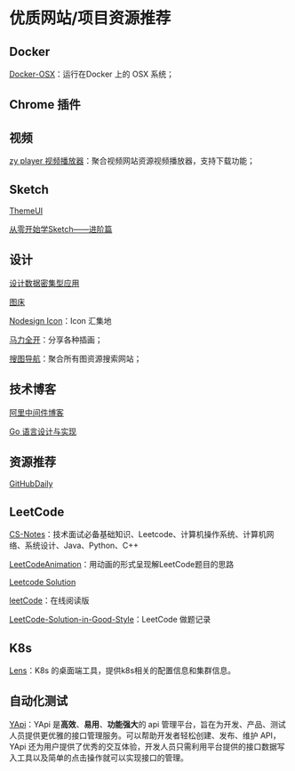 # 优质网站/项目资源推荐

## Docker

[Docker-OSX](https://github.com/sickcodes/Docker-OSX/blob/master/README.md)：运行在Docker 上的 OSX 系统；

## Chrome 插件

## 视频

[zy player 视频播放器](http://zyplayer.fun/)：聚合视频网站资源视频播放器，支持下载功能；

## Sketch

[ThemeUI](https://themeui.net/)

[从零开始学Sketch——进阶篇](http://www.woshipm.com/pd/262302.html)

## 设计

[设计数据密集型应用](https://vonng.gitbooks.io/ddia-cn/content/)

[图床](https://sspai.com/post/55032)

[Nodesign Icon](https://nodesign.dev/)：Icon 汇集地

[马力全开](https://design.maliquankai.com/)：分享各种插画；

[搜图导航](https://www.91sotu.com/)：聚合所有图资源搜索网站；

## 技术博客

[阿里中间件博客](http://jm.taobao.org/)

[Go 语言设计与实现](https://draveness.me/golang/)

## 资源推荐

[GitHubDaily](https://github.com/GitHubDaily/GitHubDaily)

## LeetCode

[CS-Notes](https://github.com/CyC2018/CS-Notes)：技术面试必备基础知识、Leetcode、计算机操作系统、计算机网络、系统设计、Java、Python、C++

[LeetCodeAnimation](https://github.com/MisterBooo/LeetCodeAnimation)：用动画的形式呈现解LeetCode题目的思路

[Leetcode Solution](https://leetcode-solution.cn/)

[leetCode](https://leetcode-solution.cn/)：在线阅读版

[LeetCode-Solution-in-Good-Style](https://github.com/liweiwei1419/LeetCode-Solution-in-Good-Style)：LeetCode 做题记录

## K8s

[Lens](https://k8slens.dev/)：K8s 的桌面端工具，提供k8s相关的配置信息和集群信息。

## 自动化测试

[YApi](https://github.com/YMFE/yapi)：YApi 是**高效**、**易用**、**功能强大**的 api 管理平台，旨在为开发、产品、测试人员提供更优雅的接口管理服务。可以帮助开发者轻松创建、发布、维护 API，YApi 还为用户提供了优秀的交互体验，开发人员只需利用平台提供的接口数据写入工具以及简单的点击操作就可以实现接口的管理。



